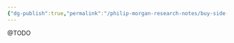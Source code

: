 ```yaml
---
{"dg-publish":true,"permalink":"/philip-morgan-research-notes/buy-side-behavior/how-do-those-who-have-spent-more-than-20000-on-a-consulting-project-that-did-not-involve-an-rfp-find-the-consultant-they-hired/"}
---
```


@TODO

